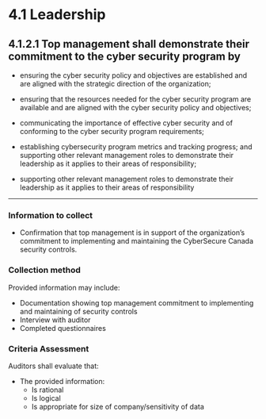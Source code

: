 # 4.1 Leadership

## 4.1.2.1 Top management shall demonstrate their commitment to the cyber security program by

- ensuring the cyber security policy and objectives are established and are aligned with the strategic direction of the organization;

- ensuring that the resources needed for the cyber security program are available and are aligned with the cyber security policy and objectives;

- communicating the importance of effective cyber security and of conforming to the cyber security program requirements;

- establishing cybersecurity program metrics and tracking progress; and supporting other relevant management roles to demonstrate their leadership as it applies to their areas of responsibility;

- supporting other relevant management roles to demonstrate their leadership as it applies to their areas of responsibility

---

### Information to collect

- Confirmation that top management is in support of the organization’s commitment to implementing and maintaining the CyberSecure Canada security controls.

### Collection method

Provided information may include:

- Documentation showing top management commitment to implementing and maintaining of security controls
- Interview with auditor
- Completed questionnaires

### Criteria Assessment

Auditors shall evaluate that:

- The provided information:
  - Is rational
  - Is logical
  - Is appropriate for size of company/sensitivity of data
